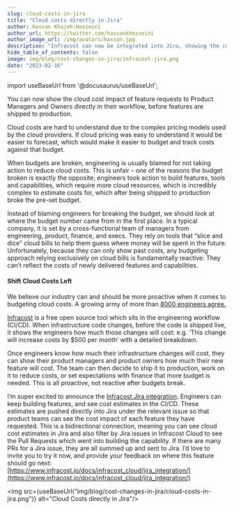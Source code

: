 ```yaml
---
slug: cloud-costs-in-jira
title: "Cloud costs directly in Jira"
author: Hassan Khajeh-Hosseini
author_url: https://twitter.com/hassankhosseini
author_image_url: /img/avatars/hassan.jpg
description: "Infracost can now be integrated into Jira, showing the cost impact of feature requests to product managers"
hide_table_of_contents: false
image: img/blog/cost-changes-in-jira/infracost-jira.png
date: "2023-02-16"
---
```


import useBaseUrl from '@docusaurus/useBaseUrl';

You can now show the cloud cost impact of feature requests to Product Managers and Owners directly in their workflow, before features are shipped to production.

<!--truncate-->

Cloud costs are hard to understand due to the complex pricing models used by the cloud providers. If cloud pricing was easy to understand it would be easier to forecast, which would make it easier to budget and track costs against that budget.

When budgets are broken, engineering is usually blamed for not taking action to reduce cloud costs. This is unfair – one of the reasons the budget broken is exactly the opposite; engineers took action to build features, tools and capabilities, which require more cloud resources, which is incredibly complex to estimate costs for, which after being shipped to production broke the pre-set budget.

Instead of blaming engineers for breaking the budget, we should look at where the budget number came from in the first place.  In a typical company, it is set by a cross-functional team of managers from engineering, product, finance, and execs.  They rely on tools that “slice and dice” cloud bills to help them guess where money will be spent in the future. Unfortunately, because they can only show past costs, any budgeting approach relying exclusively on cloud bills is fundamentally reactive: They can’t reflect the costs of newly delivered features and capabilities.

#### Shift Cloud Costs Left

We believe our industry can and should be more proactive when it comes to budgeting cloud costs.  A growing army of more than [8000 engineers agree.](https://github.com/infracost/infracost/stargazers)

[Infracost](https://www.infracost.io/) is a free open source tool which sits in the engineering workflow (CI/CD). When infrastructure code changes, before the code is shipped live, it shows the engineers how much those changes will cost: e.g. ‘This change will increase costs by $500 per month’ with a detailed breakdown.

Once engineers know how much their infrastructure changes will cost, they can show their product managers and product owners how much their new feature will cost. The team can then decide to ship it to production, work on it to reduce costs, or set expectations with finance that more budget is needed. This is all proactive, not reactive after budgets break.

I’m super excited to announce the [Infracost Jira integration](https://www.infracost.io/docs/infracost_cloud/jira_integration/). Engineers can keep building features, and see cost estimates in the CI/CD.  These estimates are pushed directly into Jira under the relevant issue so that product teams can see the cost impact of each feature they have requested. This is a bidirectional connection, meaning you can see cloud cost estimates in Jira and also filter by Jira issues in Infracost Cloud to see the Pull Requests which went into building the capability. If there are many PRs for a Jira issue, they are all summed up and sent to Jira. I’d love to invite you to try it now, and provide your feedback on where this feature should go next: [https://www.infracost.io/docs/infracost_cloud/jira_integration/](https://www.infracost.io/docs/infracost_cloud/jira_integration/)

<img src={useBaseUrl("img/blog/cost-changes-in-jira/cloud-costs-in-jira.png")} alt="Cloud Costs directly in Jira"/>